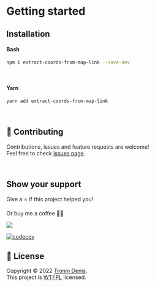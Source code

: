 # Getting started

## Installation

#### Bash
```bash
npm i extract-coords-from-map-link --save-dev
```

<br />

#### Yarn
```bash
yarn add extract-coords-from-map-link
```

<br />

## 🤝 Contributing

Contributions, issues and feature requests are welcome!<br />Feel free to check [issues page](https://github.com/ts-ign0re/extract-coords-from-map-link/issues).

<br />

## Show your support

Give a ⭐️ if this project helped you!

Or buy me a coffee 🙌🏾

<a href="https://www.buymeacoffee.com//tronin?new=1">
    <img src="https://img.buymeacoffee.com/button-api/?text=Buy me a coffee&emoji=&slug=ts-ign0re&button_colour=FFDD00&font_colour=000000&font_family=Inter&outline_colour=000000&coffee_colour=ffffff" />
</a>

[![codecov](https://codecov.io/gh/ts-ign0re/extract-coords-from-map-link/branch/master/graph/badge.svg?token=Q9fr548J0D)](https://codecov.io/gh/ts-ign0re/extract-coords-from-map-link)

## 📝 License

Copyright © 2022 [Tronin Denis](https://github.com/ts-ign0re).<br />
This project is [WTFPL](LICENSE) licensed.
